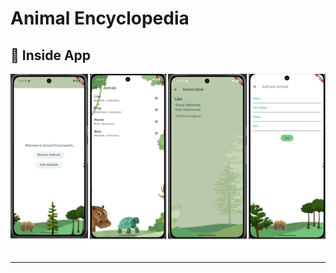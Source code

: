 #  Animal Encyclopedia



## 🎥 Inside App



![Animal Encyclopedia Demo](assets/animalapp.png)



---


